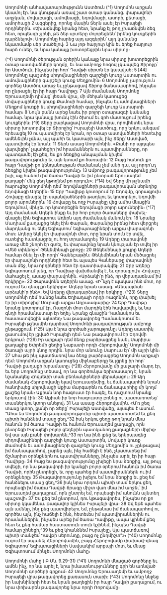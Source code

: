 
Սողոմոնի անհավատարմությունն Աստծուն
(^1) Սողոմոն արքան կնամոլ էր. նա կնության առավ շատ օտար կանանց. փարավոնի աղջկան, մովաբացի, ամովնացի,
եդովմացի, ասորի, քետացի, ամորհացի 2 ազգերից, որոնց մասին Տերն ասել էր Իսրայելի որդիներին. «Չխառնվեք
նրանց հետ, նրանք էլ թող չխառնվեն ձեզ հետ, որպեսզի չլինի, թե ձեր սրտերը մոլորեցնեն՝ իրենց կուռքերին
դարձնելով»։ Սողոմոնը հարեց այդ ազգերին՝ այդ կանանց նկատմամբ սեր տածելով։ 3 Նա յոթ հարյուր կին եւ երեք
հարյուր հարճ ուներ, եւ նրա կանայք խոտորեցրին նրա սիրտը։


(^4) Սողոմոնի ծերության օրերին կանայք նրա սիրտը խոտորեցրին օտար աստվածների կողմը, եւ նա ամբողջ հոգով
չկապվեց Տիրոջը՝ իր Աստծուն, ինչպես իր հոր՝ Դավթի սիրտն էր կապված։ 5
[44]
Սողոմոնը պաշտեց սիդովնացիների
գարշելի կուռք Աստարտին ու ամովնացիների գարշելի կուռք Մեղքոմին։ 6 Սողոմոնը չարություն գործեց Աստծու առաջ
եւ չընթացավ Տիրոջ ճանապարհով, ինչպես որ ընթացել էր իր հայր Դավիթը։ 7 Այն ժամանակ Սողոմոնը Երուսաղեմի
դիմաց՝ լեռան վրա, մի մեհյան կառուցեց մովաբացիների կուռք Քամոսի համար, ինչպես եւ ամովնացիների Մեղքոմ
կուռքի եւ սիդովնացիների գարշելի կուռք Աստարտի համար։ 8 Նույն բանն արեց նաեւ իր բոլոր օտարազգի կանանց
համար. նրա կանայք խունկ էին ծխում եւ զոհ մատուցում իրենց կուռքերին:
(^9) Տերը բարկացավ Սողոմոնի վրա, որովհետեւ նրա սիրտը խոտորվել էր Տիրոջից՝ Իսրայելի Աստծուց, որը երկու
անգամ երեւացել 10 ու պատվիրել էր նրան, որ օտար աստվածների հետեւից ամենեւին չգնա, այլ պահի եւ կատարի այն,
ինչ Տերը՝ Աստված, պատվիրել էր նրան։ 11 Տերն ասաց Սողոմոնին. «Քանի որ այդպես վարվեցիր՝ չպահեցիր իմ
հրամաններն ու պատվիրանները, որ պատգամել էի քեզ, ես քո ձեռքից անպայման կխլեմ թագավորությունը եւ այն
կտամ քո ծառային։ 12 Բայց հանուն քո հայր Դավթի քո կենդանության ժամանակ չեմ անի դա, այլ որդո՛ւդ ձեռքից կխլեմ
թագավորությունը։ 13 Ամբողջ թագավորությունը չեմ խլի, այլ հանուն իմ ծառա Դավթի եւ իմ ընտրած Երուսաղեմ
քաղաքի՝ մեկ ցեղ կթողնեմ քո որդուն»։
(^14) Եվ Տերը մի թշնամի հարուցեց Սողոմոնի դեմ՝ եդովմացիների թագավորական սերնդից եդովմացի Ադերին։ 15 Երբ
Դավիթը կոտորում էր Եդովմը, զորագլուխ Հովաբը գնացել էր սպանվածներին թաղելու եւ կոտորելու Եդովմի բոլոր
արուներին։ 16 Հովաբը եւ ողջ Իսրայելը վեց ամիս մնացին Եդովմում, մինչեւ որ կոտորեցին եդովմացի բոլոր արուներին։
(^17) Այդ ժամանակ Ադերն ինքը եւ իր հոր բոլոր ծառաները փախել-գնացել էին Եգիպտոս։ Ադերն այդ ժամանակ մանուկ
էր։ 18 Նրանք Մադիամ քաղաքից եկել էին Փարան, Փարանից իրենց հետ վերցրել մարդկանց ու եկել Եգիպտոս՝
եգիպտացիների արքա փարավոնի մոտ։ Ադերը եկել էր փարավոնի մոտ, որը նրան տուն էր տվել, ուտելիք հատկացրել
ու հող տրամադրել։ 19 Ադերը փարավոնի առաջ մեծ շնորհ էր գտել, եւ փարավոնը նրան կնության էր տվել իր «Մեծ
տիկնոջ»՝ Թեկեմինայի քրոջը։ 20 Թեկեմինայի քույրը Ադերի համար ծնել էր մի որդի՝ Գանեբաթին։ Թեկեմինան նրան
մեծացրել էր փարավոնի որդիների հետ եւ այսպես Գանեբաթը փարավոնի տան մեջ, նրա որդիների հետ էր
դաստիարակվել։ 21 Երբ Ադերը Եգիպտոսում լսեց, որ Դավիթը վախճանվել է, եւ զորագլուխ Հովաբը մահացել է, ասաց
փարավոնին. «Արձակի՛ր ինձ, որ վերադառնամ իմ երկիրը»։ 22 Փարավոնն Ադերին ասաց. «Ի՞նչդ է պակաս ինձ մոտ, որ
ուզում ես գնալ քո երկիրը»։ Ադերը նրան ասաց. «Անպայման արձակի՛ր ինձ»։ Եվ Ադերը վերադարձավ իր երկիրը։
(^23) Տերը Սողոմոնի դեմ հանեց նաեւ Եղիադայի որդի Ռազոնին, որը փախել էր իր տիրոջից՝ Սուբայի արքա
Ադրաազարից։ 24 Երբ Դավիթը նրանց կոտորում էր, Ռազոնի մոտ մարդիկ էին հավաքվել, եւ նա գնդի հրամանատար էր
եղել։ Նրանք գնացին Դամասկոս եւ հաստատվեցին այնտեղ։ Նա թագավորեց Դամասկոսում եւ Իսրայելի թշնամին
դարձավ Սողոմոնի թագավորության ամբողջ ընթացքում։
(^25) Այս է նրա գործած չարությունը։ Ադերը սաստիկ ցասումով էր լցված Իսրայելի դեմ։ Նա թագավորում էր Եդովմի
երկրում։
(^26) Իր արքայի դեմ ձեռք բարձրացրեց նաեւ Սարիրա քաղաքից Եփրեմի ցեղից Նաբատի որդի Հերոբովամը՝ Սողոմոնի
մի ծառայի այրի կնոջ որդին. նրա մոր անունը Սարուա էր՝ մի այրի կին։ 27 Ահա թե ինչ պատճառով նա ձեռք բարձրացրեց
Սողոմոն արքայի դեմ։ Սողոմոն արքան կառուցեց միջնաբերդը եւ լցրեց իր հոր՝ Դավթի քաղաքի խրամատը։
(^28) Հերոբովամը մի քաջարի մարդ էր, եւ երբ Սողոմոնը տեսավ, որ նա գործունյա երիտասարդ է, նրան նշանակեց
Հովսեփի տան բեռնակիրների վերակացու։ 29 Այդ ժամանակ Հերոբովամը ելավ Երուսաղեմից, եւ ճանապարհին նրան
հանդիպեց սիլովնացի Աքիա մարգարեն ու ճանապարհից մի կողմ քաշեց նրան։ Աքիան նոր հագուստ էր հագել, եւ
դաշտում նրանք երկուսով էին։ 30 Աքիան իր նոր հագուստը բռնեց ու պատառոտեց՝ տասներկու կտոր անելով։ 31 Նա
ասաց Հերոբովամին. «Ա՛ռ քեզ տասը կտոր, քանի որ Տերը՝ Իսրայելի Աստվածը, այսպես է ասում. “Ահա ես Սողոմոնի
թագավորությունը պիտի պատառոտեմ եւ քեզ պիտի հանձնեմ տասը ցեղ,^32 իսկ երկու ցեղը թող նրան մնա հանուն իմ
ծառա Դավթի եւ հանուն Երուսաղեմ քաղաքի, որն ընտրեցի Իսրայելի բոլոր ցեղերին պատկանող քաղաքների միջից։
Եվ սա այն բանի փոխարեն,^33 որ նա ինձ լքեց եւ երկրպագեց սիդովնացիների գարշելի կուռք Աստարտին, Մովաբի կուռք
Քամոսին եւ ամովնացիների զազրելի կուռք Մեղքոմին ու չընթացավ իմ ճանապարհով, չարեց այն, ինչ հաճելի է ինձ,
չկատարեց իմ ճշմարիտ օրենքներն ու պատվիրանները, ինչպես արել էր իր հայր Դավիթը։ 34 Բայց ես թագավորությունը
չխլեցի նրա ձեռքից, այլ թույլ տվեցի, որ նա թագավորի իր կյանքի բոլոր օրերում հանուն իմ ծառա Դավթի, որին
ընտրեցի, եւ որը պահեց իմ պատվիրաններն ու իմ օրենքները։ 35 Թագավորությունը խլելու եմ նրա ձեռքից եւ քեզ եմ
հանձնելու տասը ցեղ,^36 իսկ նրա որդուն պիտի տամ երկու ցեղ, որպեսզի իմ ծառա Դավթի ճրագը միշտ վառ մնա իմ
առջեւ՝ իմ Երուսաղեմ քաղաքում, որն ընտրել եմ, որպեսզի իմ անունն այնտեղ պաշտվի։ 37 Ես քեզ եմ ընտրում, դու
կթագավորես, ինչպես որ քո սիրտը կկամենա. թագավոր կլինես Իսրայելի վրա։ 38 Եվ եթե պահես այն ամենը, ինչ քեզ
պատվիրելու եմ, ընթանաս իմ ճանապարհով ու գործես այն, ինչ հաճելի է ինձ, հետեւես իմ պատվիրաններին ու
հրամաններին, ինչպես արեց իմ ծառա Դավիթը, ապա կլինեմ քեզ հետ եւ քեզ համար հաստատուն տուն կշինեմ, ինչպես
Դավթի համար շինեցի,^39 եւ քեզ կհանձնեմ Իսրայելը։ Այս պատճառով պիտի տանջեմ Դավթի սերունդը, բայց ոչ
ընդմիշտ”»։
(^40) Սողոմոնը ուզում էր սպանել Հերոբովամին, բայց Հերոբովամը փախավ-գնաց Եգիպտոս՝ եգիպտացիների
Սավսակիմ արքայի մոտ, եւ մնաց Եգիպտոսում մինչեւ Սողոմոնի մահը։


Սողոմոնի մահը
( Բ Մն. 9.29-31)
(^41) Սողոմոնի մնացած գործերը եւ ամեն ինչ, որ նա արել է, նրա իմաստնությունները գրի են առնված Սողոմոնի
գործերի գրքում։ 42 Սողոմոնը Երուսաղեմի եւ ամբողջ Իսրայելի վրա թագավորեց քառասուն տարի։
(^43) Սողոմոնը ննջեց իր նախնիների հետ եւ նրան թաղեցին իր հայր Դավթի քաղաքում, ու նրա փոխարեն թագավորեց
նրա որդի Ռոբովամը։
